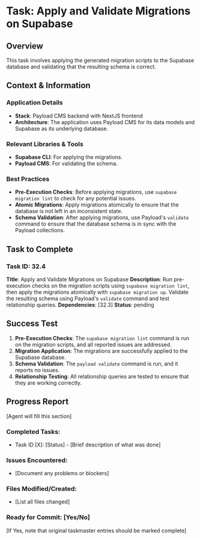 # Task: Apply and Validate Migrations on Supabase

## Overview
This task involves applying the generated migration scripts to the Supabase database and validating that the resulting schema is correct.

## Context & Information
### Application Details
- **Stack**: Payload CMS backend with NextJS frontend
- **Architecture**: The application uses Payload CMS for its data models and Supabase as its underlying database.

### Relevant Libraries & Tools
- **Supabase CLI**: For applying the migrations.
- **Payload CMS**: For validating the schema.

### Best Practices
- **Pre-Execution Checks**: Before applying migrations, use `supabase migration lint` to check for any potential issues.
- **Atomic Migrations**: Apply migrations atomically to ensure that the database is not left in an inconsistent state.
- **Schema Validation**: After applying migrations, use Payload's `validate` command to ensure that the database schema is in sync with the Payload collections.

## Task to Complete

### Task ID: 32.4
**Title**: Apply and Validate Migrations on Supabase
**Description**: Run pre-execution checks on the migration scripts using `supabase migration lint`, then apply the migrations atomically with `supabase migration up`. Validate the resulting schema using Payload's `validate` command and test relationship queries.
**Dependencies**: [32.3]
**Status**: pending

## Success Test
1.  **Pre-Execution Checks**: The `supabase migration lint` command is run on the migration scripts, and all reported issues are addressed.
2.  **Migration Application**: The migrations are successfully applied to the Supabase database.
3.  **Schema Validation**: The `payload validate` command is run, and it reports no issues.
4.  **Relationship Testing**: All relationship queries are tested to ensure that they are working correctly.

## Progress Report
[Agent will fill this section]

### Completed Tasks:
- Task ID [X]: [Status] - [Brief description of what was done]

### Issues Encountered:
- [Document any problems or blockers]

### Files Modified/Created:
- [List all files changed]

### Ready for Commit: [Yes/No]
[If Yes, note that original taskmaster entries should be marked complete]

